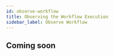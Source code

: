 ```yaml
---
id: observe-workflow
title: Observing the Workflow Execution
sidebar_label: Observe Workflow
---
```


## Coming soon